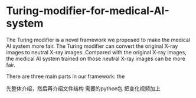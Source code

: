 # Turing-modifier-for-medical-AI-system

The Turing modifier is a novel framework we proposed to make the medical AI system more fair. The Turing modifier can convert the original X-ray images to neutral X-ray images. Compared with the original X-ray images, the medical AI system trained on those neutral X-ray images can be more fair.

There are three main parts in our framework: the 

先整体介绍，然后再介绍文件结构
需要的python包
把变化视频加上

